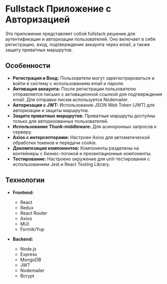 # Fullstack Приложение с Авторизацией

Это приложение представляет собой fullstack решение для аутентификации и авторизации пользователей. Оно включает в себя регистрацию, вход, подтверждение аккаунта через email, а также защиту приватных маршрутов.

## Особенности

- **Регистрация и Вход:** Пользователи могут зарегистрироваться и войти в систему с использованием email и пароля.
- **Активация аккаунта:** После регистрации пользователю отправляется письмо с активационной ссылкой для подтверждения email. Для отправки писем используется Nodemailer.
- **Авторизация с JWT:** Использование JSON Web Token (JWT) для авторизации и защиты маршрутов.
- **Защита приватных маршрутов:** Приватные маршруты доступны только для авторизованных пользователей.
- **Использование Thunk-middleware:** Для асинхронных запросов к серверу.
- **Axios с интерсепторами:** Настроен Axios для автоматической обработки токенов и передачи cookie.
- **Декомпозиция компонентов:** Компоненты разделены на контейнеры с бизнес-логикой и презентационные компоненты.
- **Тестирование:** Настроено окружение для unit-тестирования с использованием Jest и React Testing Library.

## Технологии

- **Frontend:**

  - React
  - Redux
  - React Router
  - Axios
  - MUI
  - Formik/Yup

- **Backend:**
  - Node.js
  - Express
  - MongoDB
  - JWT
  - Nodemailer
  - Bcrypt
